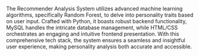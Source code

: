 The Recommender Analysis System utilizes advanced machine learning algorithms, specifically Random Forest, to delve into personality traits based on user input. Crafted with Python, it boasts robust backend functionality, MySQL handles the intricate database management, while HTML/CSS orchestrates an engaging and intuitive frontend presentation. With this comprehensive tech stack, the system ensures a seamless and insightful user experience, making personality analysis both accurate and accessible.
